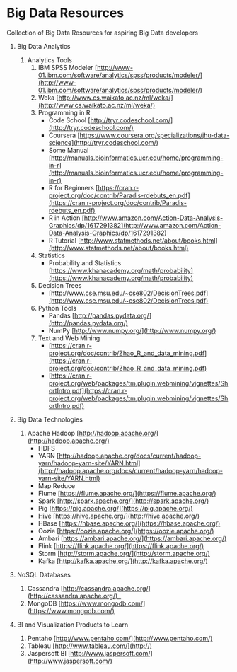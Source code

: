 # Big Data Resources
Collection of Big Data Resources for aspiring Big Data developers

1. Big Data Analytics
	1. Analytics Tools
		1. IBM SPSS Modeler
		[http://www-01.ibm.com/software/analytics/spss/products/modeler/](http://www-01.ibm.com/software/analytics/spss/products/modeler/) 
		2. Weka [http://www.cs.waikato.ac.nz/ml/weka/](http://www.cs.waikato.ac.nz/ml/weka/)
		3. Programming in R
			* Code School [http://tryr.codeschool.com/](http://tryr.codeschool.com/)
			* Coursera [https://www.coursera.org/specializations/jhu-data-science](http://tryr.codeschool.com/)
			* Some Manual [http://manuals.bioinformatics.ucr.edu/home/programming-in-r](http://manuals.bioinformatics.ucr.edu/home/programming-in-r)
			* R for Beginners [https://cran.r-project.org/doc/contrib/Paradis-rdebuts_en.pdf](https://cran.r-project.org/doc/contrib/Paradis-rdebuts_en.pdf)
			* R in Action [http://www.amazon.com/Action-Data-Analysis-Graphics/dp/1617291382](http://www.amazon.com/Action-Data-Analysis-Graphics/dp/1617291382)
			* R Tutorial [http://www.statmethods.net/about/books.html](http://www.statmethods.net/about/books.html)
		4. Statistics
			* Probability and Statistics [https://www.khanacademy.org/math/probability](https://www.khanacademy.org/math/probability)
		5. Decision Trees
			* [http://www.cse.msu.edu/~cse802/DecisionTrees.pdf](http://www.cse.msu.edu/~cse802/DecisionTrees.pdf)
		6. Python Tools
			* Pandas [http://pandas.pydata.org/](http://pandas.pydata.org/)
			* NumPy [http://www.numpy.org/](http://www.numpy.org/)
		7. Text and Web Mining
			* [https://cran.r-project.org/doc/contrib/Zhao_R_and_data_mining.pdf](https://cran.r-project.org/doc/contrib/Zhao_R_and_data_mining.pdf)
			* [https://cran.r-project.org/web/packages/tm.plugin.webmining/vignettes/ShortIntro.pdf](https://cran.r-project.org/web/packages/tm.plugin.webmining/vignettes/ShortIntro.pdf)
		
			
2. Big Data Technologies
	1. Apache Hadoop [http://hadoop.apache.org/](http://hadoop.apache.org/)
		* HDFS
		* YARN [http://hadoop.apache.org/docs/current/hadoop-yarn/hadoop-yarn-site/YARN.html](http://hadoop.apache.org/docs/current/hadoop-yarn/hadoop-yarn-site/YARN.html)
		* Map Reduce
		* Flume [https://flume.apache.org/](https://flume.apache.org/)
		* Spark [http://spark.apache.org/](http://spark.apache.org/)
		* Pig [https://pig.apache.org/](https://pig.apache.org/)
		* Hive [https://hive.apache.org/](http://hive.apache.org/)
		* HBase [https://hbase.apache.org/](https://hbase.apache.org/)
		* Oozie [https://oozie.apache.org/](https://oozie.apache.org/)
		* Ambari [https://ambari.apache.org/](https://ambari.apache.org/)
		* Flink [https://flink.apache.org/](https://flink.apache.org/)
		* Storm [http://storm.apache.org/](http://storm.apache.org/)
		* Kafka [http://kafka.apache.org/](http://kafka.apache.org/)
		
3. NoSQL Databases 
	1. Cassandra [http://cassandra.apache.org/](http://cassandra.apache.org/)  
	2. MongoDB [https://www.mongodb.com/](https://www.mongodb.com/)

4. BI and Visualization Products to Learn
	1. Pentaho [http://www.pentaho.com/](http://www.pentaho.com/)
	2. Tableau [http://www.tableau.com/](http://)
	3. Jaspersoft BI [http://www.jaspersoft.com/](http://www.jaspersoft.com/)
			